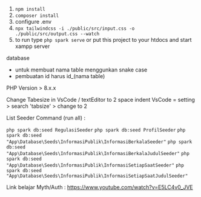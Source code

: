 1. ```npm install```
2. ```composer install```
3. configure .env
4. ```npx tailwindcss -i ./public/src/input.css -o ./public/src/output.css --watch```
5. to run type ```php spark serve``` or put this project to your htdocs and start xampp server




database
- untuk membuat nama table menggunkan snake case
- pembuatan id harus id_(nama table)

PHP Version > 8.x.x

Change Tabesize in VsCode / textEditor to 2 space indent
VsCode = setting > search 'tabsize' > change to 2




List Seeder Command (run all) : 

```php spark db:seed RegulasiSeeder```
```php spark db:seed ProfilSeeder```
```php spark db:seed "App\Database\Seeds\InformasiPublik\InformasiBerkalaSeeder"```
```php spark db:seed "App\Database\Seeds\InformasiPublik\InformasiBerkalaJudulSeeder"```
```php spark db:seed "App\Database\Seeds\InformasiPublik\InformasiSetiapSaatSeeder"```
```php spark db:seed "App\Database\Seeds\InformasiPublik\InformasiSetiapSaatJudulSeeder"```



Link belajar Myth/Auth : https://www.youtube.com/watch?v=E5LC4v0_JVE